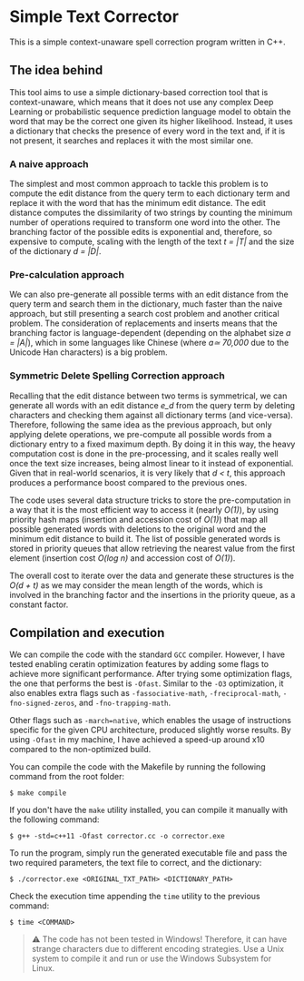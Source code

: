 # Simple Text Corrector

This is a simple context-unaware spell correction program written in C++.

## The idea behind

This tool aims to use a simple dictionary-based correction tool that is context-unaware, which means that it does not use any complex Deep Learning or probabilistic sequence prediction language model to obtain the word that may be the correct one given its higher likelihood. Instead, it uses a dictionary that checks the presence of every word in the text and, if it is not present, it searches and replaces it with the most similar one.

### A naive approach

The simplest and most common approach to tackle this problem is to compute the edit distance from the query term to each dictionary term and replace it with the word that has the minimum edit distance. The edit distance computes the dissimilarity of two strings by counting the minimum number of operations required to transform one word into the other. The branching factor of the possible edits is exponential and, therefore, so expensive to compute, scaling with the length of the text *t = |T|* and the size of the dictionary *d = |D|*.

### Pre-calculation approach

We can also pre-generate all possible terms with an edit distance from the query term and search them in the dictionary, much faster than the naive approach, but still presenting a search cost problem and another critical problem. The consideration of replacements and inserts means that the branching factor is language-dependent (depending on the alphabet size *a = |A|*), which in some languages like Chinese (where *a≃ 70,000* due to the Unicode Han characters) is a big problem.

### Symmetric Delete Spelling Correction approach

Recalling that the edit distance between two terms is symmetrical, we can generate all words with an edit distance *e_d* from the query term by deleting characters and checking them against all dictionary terms (and vice-versa). Therefore, following the same idea as the previous approach, but only applying delete operations, we pre-compute all possible words from a dictionary entry to a fixed maximum depth. By doing it in this way, the heavy computation cost is done in the pre-processing, and it scales really well once the text size increases, being almost linear to it instead of exponential. Given that in real-world scenarios, it is very likely that *d < t*, this approach produces a performance boost compared to the previous ones.

The code uses several data structure tricks to store the pre-computation in a way that it is the most efficient way to access it (nearly *O(1)*), by using priority hash maps (insertion and accession cost of *O(1)*) that map all possible generated words with deletions to the original word and the minimum edit distance to build it. The list of possible generated words is stored in priority queues that allow retrieving the nearest value from the first element (insertion cost *O(log n)* and accession cost of *O(1)*).

The overall cost to iterate over the data and generate these structures is the *O(d + t)* as we may consider the mean length of the words, which is involved in the branching factor and the insertions in the priority queue, as a constant factor.

## Compilation and execution

We can compile the code with the standard `GCC` compiler. However, I have tested enabling ceratin optimization features by adding some flags to achieve more significant performance. After trying some optimization flags, the one that performs the best is `-Ofast`. Similar to the `-O3` optimization, it also enables extra flags such as `-fassociative-math`, `-freciprocal-math`, `-fno-signed-zeros`, and `-fno-trapping-math`.

Other flags such as `-march=native`, which enables the usage of instructions specific for the given CPU architecture, produced slightly worse results. By using `-Ofast` in my machine, I have achieved a speed-up around x10 compared to the non-optimized build.

You can compile the code with the Makefile by running the following command from the root folder:
```shell
$ make compile
```

If you don't have the `make` utility installed, you can compile it manually with the following command:
```shell
$ g++ -std=c++11 -Ofast corrector.cc -o corrector.exe
```

To run the program, simply run the generated executable file and pass the two required parameters, the text file to correct, and the dictionary:

```shell
$ ./corrector.exe <ORIGINAL_TXT_PATH> <DICTIONARY_PATH>
```

Check the execution time appending the `time` utility to the previous command:
```shell
$ time <COMMAND>
```

> ⚠️ The code has not been tested in Windows! Therefore, it can have strange characters due to different encoding strategies. Use a Unix system to compile it and run or use the Windows Subsystem for Linux.